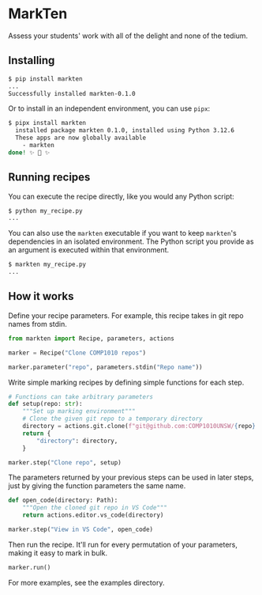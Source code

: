 # MarkTen

Assess your students' work with all of the delight and none of the tedium.

## Installing

```bash
$ pip install markten
...
Successfully installed markten-0.1.0
```

Or to install in an independent environment, you can use `pipx`:

```bash
$ pipx install markten
  installed package markten 0.1.0, installed using Python 3.12.6
  These apps are now globally available
    - markten
done! ✨ 🌟 ✨
```

## Running recipes

You can execute the recipe directly, like you would any Python script:

```sh
$ python my_recipe.py
...
```

You can also use the `markten` executable if you want to keep `markten`'s 
dependencies in an isolated environment. The Python script you provide as
an argument is executed within that environment.

```sh
$ markten my_recipe.py
...
```

## How it works

Define your recipe parameters. For example, this recipe takes in git repo names
from stdin.

```py
from markten import Recipe, parameters, actions

marker = Recipe("Clone COMP1010 repos")

marker.parameter("repo", parameters.stdin("Repo name"))
```

Write simple marking recipes by defining simple functions for each step.

```py
# Functions can take arbitrary parameters
def setup(repo: str):
    """Set up marking environment"""
    # Clone the given git repo to a temporary directory
    directory = actions.git.clone(f"git@github.com:COMP1010UNSW/{repo}.git")
    return {
        "directory": directory,
    }

marker.step("Clone repo", setup)
```

The parameters returned by your previous steps can be used in later steps, just
by giving the function parameters the same name.

```py
def open_code(directory: Path):
    """Open the cloned git repo in VS Code"""
    return actions.editor.vs_code(directory)

marker.step("View in VS Code", open_code)
```

Then run the recipe. It'll run for every permutation of your parameters, making
it easy to mark in bulk.

```py
marker.run()
```

For more examples, see the examples directory.
